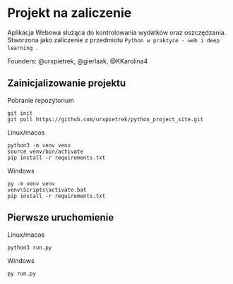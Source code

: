 # Projekt na zaliczenie

Aplikacja Webowa służąca do kontrolowania wydatków oraz oszczędzania.
Stworzona jako zaliczenie z przedmiotu `Python w praktyce - web i deep learning `.

Founders:
@urxpietrek, @gierlaak, @KKarolina4

## Zainicjalizowanie projektu

Pobranie repozytorium
```
git init
git pull https://github.com/urxpietrek/python_project_site.git
```

Linux/macos
```
python3 -m venv venv
source venv/bin/activate
pip install -r requirements.txt
```
 
Windows
```
py -m venv venv
venv\Scripts\activate.bat
pip install -r requirements.txt
```

## Pierwsze uruchomienie

Linux/macos
```
python3 run.py
```

Windows
```
py run.py
```
